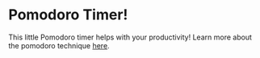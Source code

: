 # Pomodoro Timer!
This little Pomodoro timer helps with your productivity!
Learn more about the pomodoro technique [here](http://pomodorotechnique.com/).
